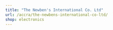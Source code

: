 ```yaml
---
title: "The Newben's International Co. Ltd"
url: /accra/the-newbens-international-co-ltd/
shop: electronics
---
```

